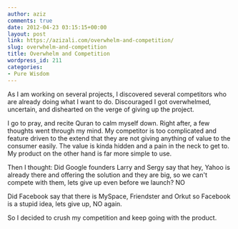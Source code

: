 ```yaml
---
author: aziz
comments: true
date: 2012-04-23 03:15:15+00:00
layout: post
link: https://azizali.com/overwhelm-and-competition/
slug: overwhelm-and-competition
title: Overwhelm and Competition
wordpress_id: 211
categories:
- Pure Wisdom
---
```


As I am working on several projects, I discovered several competitors who are already doing what I want to do. Discouraged I got overwhelmed, uncertain, and dishearted on the verge of giving up the project.

I go to pray, and recite Quran to calm myself down. Right after, a few thoughts went through my mind. My competitor is too complicated and feature driven to the extend that they are not giving anything of value to the consumer easily. The value is kinda hidden and a pain in the neck to get to. My product on the other hand is far more simple to use.

Then I thought: Did Google founders Larry and Sergy say that hey, Yahoo is already there and offering the solution and they are big, so we can't compete with them, lets give up even before we launch? NO

Did Facebook say that there is MySpace, Friendster and Orkut so Facebook is a stupid idea, lets give up, NO again.

So I decided to crush my competition and keep going with the product.
